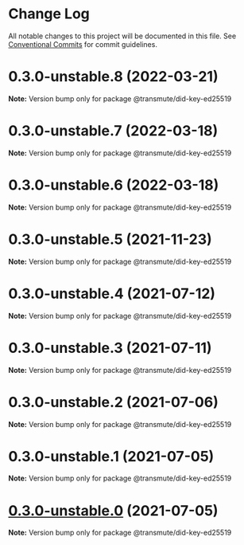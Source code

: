 # Change Log

All notable changes to this project will be documented in this file.
See [Conventional Commits](https://conventionalcommits.org) for commit guidelines.

# 0.3.0-unstable.8 (2022-03-21)

**Note:** Version bump only for package @transmute/did-key-ed25519





# 0.3.0-unstable.7 (2022-03-18)

**Note:** Version bump only for package @transmute/did-key-ed25519





# 0.3.0-unstable.6 (2022-03-18)

**Note:** Version bump only for package @transmute/did-key-ed25519





# 0.3.0-unstable.5 (2021-11-23)

**Note:** Version bump only for package @transmute/did-key-ed25519





# 0.3.0-unstable.4 (2021-07-12)

**Note:** Version bump only for package @transmute/did-key-ed25519





# 0.3.0-unstable.3 (2021-07-11)

**Note:** Version bump only for package @transmute/did-key-ed25519





# 0.3.0-unstable.2 (2021-07-06)

**Note:** Version bump only for package @transmute/did-key-ed25519





# 0.3.0-unstable.1 (2021-07-05)

**Note:** Version bump only for package @transmute/did-key-ed25519





# [0.3.0-unstable.0](https://github.com/transmute-industries/did-key.js/compare/v0.2.1-unstable.42...v0.3.0-unstable.0) (2021-07-05)

**Note:** Version bump only for package @transmute/did-key-ed25519
